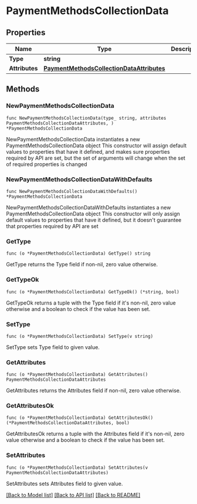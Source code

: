 # PaymentMethodsCollectionData

## Properties

Name | Type | Description | Notes
------------ | ------------- | ------------- | -------------
**Type** | **string** |  | 
**Attributes** | [**PaymentMethodsCollectionDataAttributes**](PaymentMethodsCollectionDataAttributes.md) |  | 

## Methods

### NewPaymentMethodsCollectionData

`func NewPaymentMethodsCollectionData(type_ string, attributes PaymentMethodsCollectionDataAttributes, ) *PaymentMethodsCollectionData`

NewPaymentMethodsCollectionData instantiates a new PaymentMethodsCollectionData object
This constructor will assign default values to properties that have it defined,
and makes sure properties required by API are set, but the set of arguments
will change when the set of required properties is changed

### NewPaymentMethodsCollectionDataWithDefaults

`func NewPaymentMethodsCollectionDataWithDefaults() *PaymentMethodsCollectionData`

NewPaymentMethodsCollectionDataWithDefaults instantiates a new PaymentMethodsCollectionData object
This constructor will only assign default values to properties that have it defined,
but it doesn't guarantee that properties required by API are set

### GetType

`func (o *PaymentMethodsCollectionData) GetType() string`

GetType returns the Type field if non-nil, zero value otherwise.

### GetTypeOk

`func (o *PaymentMethodsCollectionData) GetTypeOk() (*string, bool)`

GetTypeOk returns a tuple with the Type field if it's non-nil, zero value otherwise
and a boolean to check if the value has been set.

### SetType

`func (o *PaymentMethodsCollectionData) SetType(v string)`

SetType sets Type field to given value.


### GetAttributes

`func (o *PaymentMethodsCollectionData) GetAttributes() PaymentMethodsCollectionDataAttributes`

GetAttributes returns the Attributes field if non-nil, zero value otherwise.

### GetAttributesOk

`func (o *PaymentMethodsCollectionData) GetAttributesOk() (*PaymentMethodsCollectionDataAttributes, bool)`

GetAttributesOk returns a tuple with the Attributes field if it's non-nil, zero value otherwise
and a boolean to check if the value has been set.

### SetAttributes

`func (o *PaymentMethodsCollectionData) SetAttributes(v PaymentMethodsCollectionDataAttributes)`

SetAttributes sets Attributes field to given value.



[[Back to Model list]](../README.md#documentation-for-models) [[Back to API list]](../README.md#documentation-for-api-endpoints) [[Back to README]](../README.md)


